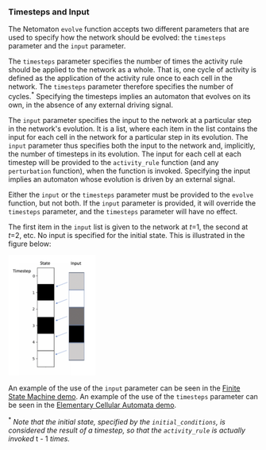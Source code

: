 ### Timesteps and Input

The Netomaton `evolve` function accepts two different parameters that
are used to specify how the network should be evolved: the `timesteps`
parameter and the `input` parameter.

The `timesteps` parameter specifies the number of times the activity
rule should be applied to the network as a whole. That is, one cycle of
activity is defined as the application of the activity rule once to each
cell in the network. The `timesteps` parameter therefore specifies the
number of cycles.<sup>*</sup> Specifying the timesteps implies an
automaton that evolves on its own, in the absence of any external
driving signal.

The `input` parameter specifies the input to the network at a particular
step in the network's evolution. It is a list, where each item in the
list contains the input for each cell in the network for a particular
step in its evolution. The `input` parameter thus specifies both the
input to the network and, implicitly, the number of timesteps in its
evolution. The input for each cell at each timestep will be provided
to the `activity_rule` function (and any `perturbation` function), when
the function is invoked. Specifying the input implies an automaton whose
evolution is driven by an external signal.

Either the `input` or the `timesteps` parameter must be provided to the
`evolve` function, but not both. If the `input` parameter is provided,
it will override the `timesteps` parameter, and the `timesteps`
parameter will have no effect.

The first item in the `input` list is given to the network at _t_=1,
the second at _t_=2, etc. No input is specified for the initial
state. This is illustrated in the figure below:

<img src="../../resources/input.png" width="35%"/>

An example of the use of the `input` parameter can be seen in the
[Finite State Machine demo](../finite_state_machine/README.md). An
example of the use of the `timesteps` parameter can be seen in the
[Elementary Cellular Automata demo](../elementary_ca/README.md).

<sup>*</sup> <em>Note that the initial state, specified by the
`initial_conditions`, is considered the result of a timestep, so that
the `activity_rule` is actually invoked</em> t - 1 <em>times.</em>
